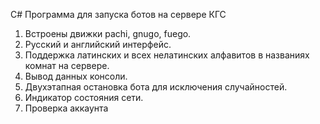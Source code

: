 C#
Программа для запуска ботов на сервере КГС

1. Встроены движки pachi, gnugo, fuego.
2. Русский и английский интерфейс.
3. Поддержка латинских и всех нелатинских алфавитов в названиях комнат на сервере.
4. Вывод данных консоли.
5. Двухэтапная остановка бота для исключения случайностей.
6. Индикатор состояния сети.
7. Проверка аккаунта
